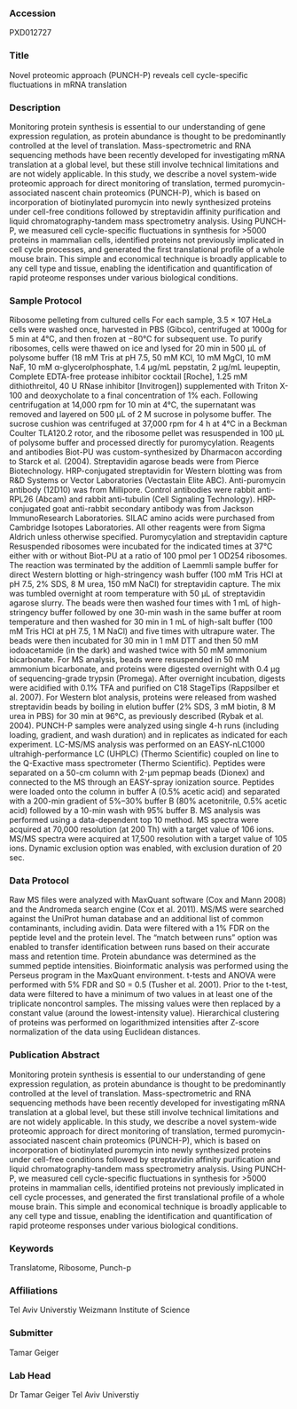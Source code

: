 ### Accession
PXD012727

### Title
Novel proteomic approach (PUNCH-P) reveals cell cycle-specific fluctuations in mRNA translation

### Description
Monitoring protein synthesis is essential to our understanding of gene expression regulation, as protein abundance is thought to be predominantly controlled at the level of translation. Mass-spectrometric and RNA sequencing methods have been recently developed for investigating mRNA translation at a global level, but these still involve technical limitations and are not widely applicable. In this study, we describe a novel system-wide proteomic approach for direct monitoring of translation, termed puromycin-associated nascent chain proteomics (PUNCH-P), which is based on incorporation of biotinylated puromycin into newly synthesized proteins under cell-free conditions followed by streptavidin affinity purification and liquid chromatography-tandem mass spectrometry analysis. Using PUNCH-P, we measured cell cycle-specific fluctuations in synthesis for >5000 proteins in mammalian cells, identified proteins not previously implicated in cell cycle processes, and generated the first translational profile of a whole mouse brain. This simple and economical technique is broadly applicable to any cell type and tissue, enabling the identification and quantification of rapid proteome responses under various biological conditions.

### Sample Protocol
Ribosome pelleting from cultured cells For each sample, 3.5 × 107 HeLa cells were washed once, harvested in PBS (Gibco), centrifuged at 1000g for 5 min at 4°C, and then frozen at −80°C for subsequent use. To purify ribosomes, cells were thawed on ice and lysed for 20 min in 500 μL of polysome buffer (18 mM Tris at pH 7.5, 50 mM KCl, 10 mM MgCl, 10 mM NaF, 10 mM α-glycerolphosphate, 1.4 μg/mL pepstatin, 2 μg/mL leupeptin, Complete EDTA-free protease inhibitor cocktail [Roche], 1.25 mM dithiothreitol, 40 U RNase inhibitor [Invitrogen]) supplemented with Triton X-100 and deoxycholate to a final concentration of 1% each. Following centrifugation at 14,000 rpm for 10 min at 4°C, the supernatant was removed and layered on 500 μL of 2 M sucrose in polysome buffer. The sucrose cushion was centrifuged at 37,000 rpm for 4 h at 4°C in a Beckman Coulter TLA120.2 rotor, and the ribosome pellet was resuspended in 100 μL of polysome buffer and processed directly for puromycylation.  Reagents and antibodies Biot-PU was custom-synthesized by Dharmacon according to Starck et al. (2004). Streptavidin agarose beads were from Pierce Biotechnology. HRP-conjugated streptavidin for Western blotting was from R&D Systems or Vector Laboratories (Vectastain Elite ABC). Anti-puromycin antibody (12D10) was from Millipore. Control antibodies were rabbit anti-RPL26 (Abcam) and rabbit anti-tubulin (Cell Signaling Technology). HRP-conjugated goat anti-rabbit secondary antibody was from Jackson ImmunoResearch Laboratories. SILAC amino acids were purchased from Cambridge Isotopes Laboratories. All other reagents were from Sigma Aldrich unless otherwise specified.   Puromycylation and streptavidin capture Resuspended ribosomes were incubated for the indicated times at 37°C either with or without Biot-PU at a ratio of 100 pmol per 1 OD254 ribosomes. The reaction was terminated by the addition of Laemmli sample buffer for direct Western blotting or high-stringency wash buffer (100 mM Tris HCl at pH 7.5, 2% SDS, 8 M urea, 150 mM NaCl) for streptavidin capture. The mix was tumbled overnight at room temperature with 50 μL of streptavidin agarose slurry. The beads were then washed four times with 1 mL of high-stringency buffer followed by one 30-min wash in the same buffer at room temperature and then washed for 30 min in 1 mL of high-salt buffer (100 mM Tris HCl at pH 7.5, 1 M NaCl) and five times with ultrapure water. The beads were then incubated for 30 min in 1 mM DTT and then 50 mM iodoacetamide (in the dark) and washed twice with 50 mM ammonium bicarbonate. For MS analysis, beads were resuspended in 50 mM ammonium bicarbonate, and proteins were digested overnight with 0.4 μg of sequencing-grade trypsin (Promega). After overnight incubation, digests were acidified with 0.1% TFA and purified on C18 StageTips (Rappsilber et al. 2007). For Western blot analysis, proteins were released from washed streptavidin beads by boiling in elution buffer (2% SDS, 3 mM biotin, 8 M urea in PBS) for 30 min at 96°C, as previously described (Rybak et al. 2004).  PUNCH-P samples were analyzed using single 4-h runs (including loading, gradient, and wash duration) and in replicates as indicated for each experiment. LC-MS/MS analysis was performed on an EASY-nLC1000 ultrahigh-performance LC (UHPLC) (Thermo Scientific) coupled on line to the Q-Exactive mass spectrometer (Thermo Scientific). Peptides were separated on a 50-cm column with 2-μm pepmap beads (Dionex) and connected to the MS through an EASY-spray ionization source. Peptides were loaded onto the column in buffer A (0.5% acetic acid) and separated with a 200-min gradient of 5%–30% buffer B (80% acetonitrile, 0.5% acetic acid) followed by a 10-min wash with 95% buffer B. MS analysis was performed using a data-dependent top 10 method. MS spectra were acquired at 70,000 resolution (at 200 Th) with a target value of 106 ions. MS/MS spectra were acquired at 17,500 resolution with a target value of 105 ions. Dynamic exclusion option was enabled, with exclusion duration of 20 sec.

### Data Protocol
Raw MS files were analyzed with MaxQuant software (Cox and Mann 2008) and the Andromeda search engine (Cox et al. 2011). MS/MS were searched against the UniProt human database and an additional list of common contaminants, including avidin. Data were filtered with a 1% FDR on the peptide level and the protein level. The “match between runs” option was enabled to transfer identification between runs based on their accurate mass and retention time. Protein abundance was determined as the summed peptide intensities. Bioinformatic analysis was performed using the Perseus program in the MaxQuant environment. t-tests and ANOVA were performed with 5% FDR and S0 = 0.5 (Tusher et al. 2001). Prior to the t-test, data were filtered to have a minimum of two values in at least one of the triplicate noncontrol samples. The missing values were then replaced by a constant value (around the lowest-intensity value). Hierarchical clustering of proteins was performed on logarithmized intensities after Z-score normalization of the data using Euclidean distances.

### Publication Abstract
Monitoring protein synthesis is essential to our understanding of gene expression regulation, as protein abundance is thought to be predominantly controlled at the level of translation. Mass-spectrometric and RNA sequencing methods have been recently developed for investigating mRNA translation at a global level, but these still involve technical limitations and are not widely applicable. In this study, we describe a novel system-wide proteomic approach for direct monitoring of translation, termed puromycin-associated nascent chain proteomics (PUNCH-P), which is based on incorporation of biotinylated puromycin into newly synthesized proteins under cell-free conditions followed by streptavidin affinity purification and liquid chromatography-tandem mass spectrometry analysis. Using PUNCH-P, we measured cell cycle-specific fluctuations in synthesis for &gt;5000 proteins in mammalian cells, identified proteins not previously implicated in cell cycle processes, and generated the first translational profile of a whole mouse brain. This simple and economical technique is broadly applicable to any cell type and tissue, enabling the identification and quantification of rapid proteome responses under various biological conditions.

### Keywords
Translatome, Ribosome, Punch-p

### Affiliations
Tel Aviv Universtiy
Weizmann Institute of Science

### Submitter
Tamar Geiger

### Lab Head
Dr Tamar Geiger
Tel Aviv Universtiy


